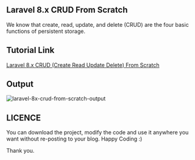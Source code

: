 ## Laravel 8.x CRUD From Scratch
We know that create, read, update, and delete (CRUD) are the four basic functions of persistent storage.

## Tutorial Link
[Laravel 8.x CRUD (Create Read Update Delete) From Scratch](https://www.mynotepaper.com/laravel-8x-crud-from-scratch)

## Output
![laravel-8x-crud-from-scratch-output](https://user-images.githubusercontent.com/13184472/92620331-5756e800-f2e4-11ea-8dd2-63f8a07e61e2.gif)

## LICENCE
You can download the project, modify the code and use it anywhere you want without re-posting to your blog. Happy Coding :)

Thank you.
